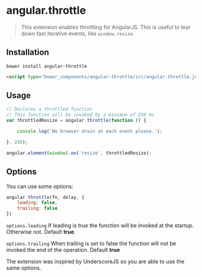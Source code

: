 # angular.throttle

> This extension enables throttling for AngularJS. This is useful to tear down fast iterative events, like `window.resize`.

## Installation

```shell
bower install angular-throttle
```

```html
<script type="bower_components/angular-throttle/src/angular.throttle.js"></script>
```

## Usage

```js
// Declares a throttled function
// This function will be invoked by a minimum of 250 ms
var throttledResize = angular.throttle(function () {

    console.log('No browser drain at each event please.');

}, 250);

angular.element(window).on('resize', throttledResize);
```

## Options

You can use some options:

```js
angular.throttle(fn, delay, {
	leading: false,
	trailing: false
})
```

`options.leading` If leading is true the function will be invoked at the startup. Otherwise not. Default **true**.

`options.trailing` When trailing is set to false the function will not be invoked the end of the operation. Default **true**

The extension was inspired by UnderscoreJS so you are able to use the same options.